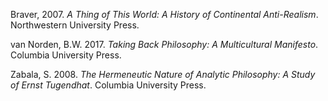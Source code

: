 Braver, 2007. *A Thing of This World: A History of Continental Anti-Realism*. Northwestern University Press.

van Norden, B.W. 2017. *Taking Back Philosophy: A Multicultural Manifesto*. Columbia University Press.

Zabala, S. 2008. *The Hermeneutic Nature of Analytic Philosophy: A Study of Ernst Tugendhat*. Columbia University Press.
